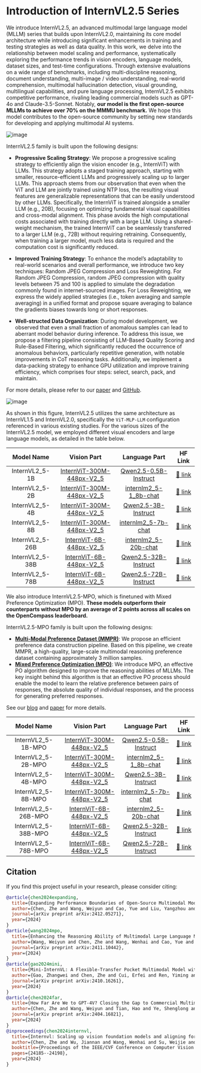 # Introduction of InternVL2.5 Series

We introduce InternVL2.5, an advanced multimodal large language model (MLLM) series that builds upon InternVL2.0, maintaining its core model architecture while introducing significant enhancements in training and testing strategies as well as data quality. In this work, we delve into the relationship between model scaling and performance, systematically exploring the performance trends in vision encoders, language models, dataset sizes, and test-time configurations. Through extensive evaluations on a wide range of benchmarks, including multi-discipline reasoning, document understanding, multi-image / video understanding, real-world comprehension, multimodal hallucination detection, visual grounding, multilingual capabilities, and pure language processing, InternVL2.5 exhibits competitive performance, rivaling leading commercial models such as GPT-4o and Claude-3.5-Sonnet. Notably, **our model is the first open-source MLLMs to achieve over 70% on the MMMU benchmark.** We hope this model contributes to the open-source community by setting new standards for developing and applying multimodal AI systems.

![image](./internvl2.5.jpg)

InternVL2.5 family is built upon the following designs:

- **Progressive Scaling Strategy**: We propose a progressive scaling strategy to efficiently align the vision encoder (e.g., InternViT) with LLMs. This strategy adopts a staged training approach, starting with smaller, resource-efficient LLMs and progressively scaling up to larger LLMs. This approach stems from our observation that even when the ViT and LLM are jointly trained using NTP loss, the resulting visual features are generalizable representations that can be easily understood by other LLMs. Specifically, the InternViT is trained alongside a smaller LLM (e.g., 20B), focusing on optimizing fundamental visual capabilities and cross-modal alignment. This phase avoids the high computational costs associated with training directly with a large LLM. Using a shared-weight mechanism, the trained InternViT can be seamlessly transferred to a larger LLM (e.g., 72B) without requiring retraining. Consequently, when training a larger model, much less data is required and the computation cost is significantly reduced.

- **Improved Training Strategy**: To enhance the model’s adaptability to real-world scenarios and overall performance, we introduce two key techniques: Random JPEG Compression and Loss Reweighting. For Random JPEG Compression, random JPEG compression with quality levels between 75 and 100 is applied to simulate the degradation commonly found in internet-sourced images. For Loss Reweighting, we express the widely applied strategies (i.e., token averaging and sample averaging) in a unified format and propose square averaging to balance the gradients biases towards long or short responses.

- **Well-structed Data Organization**: During model development, we observed that even a small fraction of anomalous samples can lead to aberrant model behavior during inference. To address this issue, we propose a filtering pipeline consisting of LLM-Based Quality Scoring and Rule-Based Filtering, which significantly reduced the occurrence of anomalous behaviors, particularly repetitive generation, with notable improvements in CoT reasoning tasks. Additionally, we implement a data-packing strategy to enhance GPU utilization and improve training efficiency, which comprises four steps: select, search, pack, and maintain.

For more details, please refer to our [paper](https://huggingface.co/papers/2412.05271) and [GitHub](https://github.com/OpenGVLab/InternVL).

![image](./arch.png)

As shown in this figure, InternVL2.5 utilizes the same architecture as InternVL1.5 and InternVL2.0, specifically the `ViT-MLP-LLM` configuration referenced in various existing studies.
For the various sizes of the InternVL2.5 model, we employed different visual encoders and large language models, as detailed in the table below.

|   Model Name    |                                       Vision Part                                       |                                 Language Part                                  |                           HF Link                           |
| :-------------: | :-------------------------------------------------------------------------------------: | :----------------------------------------------------------------------------: | :---------------------------------------------------------: |
| InternVL2_5-1B  | [InternViT-300M-448px-V2_5](https://huggingface.co/OpenGVLab/InternViT-300M-448px-V2_5) |   [Qwen2.5-0.5B-Instruct](https://huggingface.co/Qwen/Qwen2.5-0.5B-Instruct)   | [🤗 link](https://huggingface.co/OpenGVLab/InternVL2_5-1B)  |
| InternVL2_5-2B  | [InternViT-300M-448px-V2_5](https://huggingface.co/OpenGVLab/InternViT-300M-448px-V2_5) | [internlm2_5-1_8b-chat](https://huggingface.co/internlm/internlm2_5-1_8b-chat) | [🤗 link](https://huggingface.co/OpenGVLab/InternVL2_5-2B)  |
| InternVL2_5-4B  | [InternViT-300M-448px-V2_5](https://huggingface.co/OpenGVLab/InternViT-300M-448px-V2_5) |     [Qwen2.5-3B-Instruct](https://huggingface.co/Qwen/Qwen2.5-3B-Instruct)     | [🤗 link](https://huggingface.co/OpenGVLab/InternVL2_5-4B)  |
| InternVL2_5-8B  | [InternViT-300M-448px-V2_5](https://huggingface.co/OpenGVLab/InternViT-300M-448px-V2_5) |   [internlm2_5-7b-chat](https://huggingface.co/internlm/internlm2_5-7b-chat)   | [🤗 link](https://huggingface.co/OpenGVLab/InternVL2_5-8B)  |
| InternVL2_5-26B |   [InternViT-6B-448px-V2_5](https://huggingface.co/OpenGVLab/InternViT-6B-448px-V2_5)   |  [internlm2_5-20b-chat](https://huggingface.co/internlm/internlm2_5-20b-chat)  | [🤗 link](https://huggingface.co/OpenGVLab/InternVL2_5-26B) |
| InternVL2_5-38B |   [InternViT-6B-448px-V2_5](https://huggingface.co/OpenGVLab/InternViT-6B-448px-V2_5)   |    [Qwen2.5-32B-Instruct](https://huggingface.co/Qwen/Qwen2.5-32B-Instruct)    | [🤗 link](https://huggingface.co/OpenGVLab/InternVL2_5-38B) |
| InternVL2_5-78B |   [InternViT-6B-448px-V2_5](https://huggingface.co/OpenGVLab/InternViT-6B-448px-V2_5)   |    [Qwen2.5-72B-Instruct](https://huggingface.co/Qwen/Qwen2.5-72B-Instruct)    | [🤗 link](https://huggingface.co/OpenGVLab/InternVL2_5-78B) |

We also introduce InternVL2.5-MPO, which is finetuned with Mixed Preference Optimization (MPO). **These models outperform their counterparts without MPO by an average of 2 points across all scales on the OpenCompass leaderboard.**

InternVL2.5-MPO family is built upon the following designs:

- [**Multi-Modal Preference Dataset (MMPR)**](https://huggingface.co/datasets/OpenGVLab/MMPR-v1.1): We propose an efficient preference data construction pipeline. Based on this pipeline, we create MMPR, a high-quality, large-scale multimodal reasoning preference dataset containing approximately 3 million samples.
- [**Mixed Preference Optimization (MPO)**](https://huggingface.co/collections/OpenGVLab/internvl25-mpo-6753fed98cd828219b12f849): We introduce MPO, an effective PO algorithm designed to improve the reasoning abilities of MLLMs. The key insight behind this algorithm is that an effective PO process should enable the model to learn the relative preference between pairs of responses, the absolute quality of individual responses, and the process for generating preferred responses.

See our [blog](https://internvl.github.io/blog/2024-12-20-InternVL-2.5-MPO/) and [paper](https://huggingface.co/papers/2411.10442) for more details.

|     Model Name      |                                       Vision Part                                       |                                 Language Part                                  |                             HF Link                             |
| :-----------------: | :-------------------------------------------------------------------------------------: | :----------------------------------------------------------------------------: | :-------------------------------------------------------------: |
| InternVL2_5-1B-MPO  | [InternViT-300M-448px-V2_5](https://huggingface.co/OpenGVLab/InternViT-300M-448px-V2_5) |   [Qwen2.5-0.5B-Instruct](https://huggingface.co/Qwen/Qwen2.5-0.5B-Instruct)   | [🤗 link](https://huggingface.co/OpenGVLab/InternVL2_5-1B-MPO)  |
| InternVL2_5-2B-MPO  | [InternViT-300M-448px-V2_5](https://huggingface.co/OpenGVLab/InternViT-300M-448px-V2_5) | [internlm2_5-1_8b-chat](https://huggingface.co/internlm/internlm2_5-1_8b-chat) | [🤗 link](https://huggingface.co/OpenGVLab/InternVL2_5-2B-MPO)  |
| InternVL2_5-4B-MPO  | [InternViT-300M-448px-V2_5](https://huggingface.co/OpenGVLab/InternViT-300M-448px-V2_5) |     [Qwen2.5-3B-Instruct](https://huggingface.co/Qwen/Qwen2.5-3B-Instruct)     | [🤗 link](https://huggingface.co/OpenGVLab/InternVL2_5-4B-MPO)  |
| InternVL2_5-8B-MPO  | [InternViT-300M-448px-V2_5](https://huggingface.co/OpenGVLab/InternViT-300M-448px-V2_5) |   [internlm2_5-7b-chat](https://huggingface.co/internlm/internlm2_5-7b-chat)   | [🤗 link](https://huggingface.co/OpenGVLab/InternVL2_5-8B-MPO)  |
| InternVL2_5-26B-MPO |   [InternViT-6B-448px-V2_5](https://huggingface.co/OpenGVLab/InternViT-6B-448px-V2_5)   |  [internlm2_5-20b-chat](https://huggingface.co/internlm/internlm2_5-20b-chat)  | [🤗 link](https://huggingface.co/OpenGVLab/InternVL2_5-26B-MPO) |
| InternVL2_5-38B-MPO |   [InternViT-6B-448px-V2_5](https://huggingface.co/OpenGVLab/InternViT-6B-448px-V2_5)   |    [Qwen2.5-32B-Instruct](https://huggingface.co/Qwen/Qwen2.5-32B-Instruct)    | [🤗 link](https://huggingface.co/OpenGVLab/InternVL2_5-38B-MPO) |
| InternVL2_5-78B-MPO |   [InternViT-6B-448px-V2_5](https://huggingface.co/OpenGVLab/InternViT-6B-448px-V2_5)   |    [Qwen2.5-72B-Instruct](https://huggingface.co/Qwen/Qwen2.5-72B-Instruct)    | [🤗 link](https://huggingface.co/OpenGVLab/InternVL2_5-78B-MPO) |

## Citation

If you find this project useful in your research, please consider citing:

```BibTeX
@article{chen2024expanding,
  title={Expanding Performance Boundaries of Open-Source Multimodal Models with Model, Data, and Test-Time Scaling},
  author={Chen, Zhe and Wang, Weiyun and Cao, Yue and Liu, Yangzhou and Gao, Zhangwei and Cui, Erfei and Zhu, Jinguo and Ye, Shenglong and Tian, Hao and Liu, Zhaoyang and others},
  journal={arXiv preprint arXiv:2412.05271},
  year={2024}
}
@article{wang2024mpo,
  title={Enhancing the Reasoning Ability of Multimodal Large Language Models via Mixed Preference Optimization},
  author={Wang, Weiyun and Chen, Zhe and Wang, Wenhai and Cao, Yue and Liu, Yangzhou and Gao, Zhangwei and Zhu, Jinguo and Zhu, Xizhou and Lu, Lewei and Qiao, Yu and Dai, Jifeng},
  journal={arXiv preprint arXiv:2411.10442},
  year={2024}
}
@article{gao2024mini,
  title={Mini-InternVL: A Flexible-Transfer Pocket Multimodal Model with 5\% Parameters and 90\% Performance},
  author={Gao, Zhangwei and Chen, Zhe and Cui, Erfei and Ren, Yiming and Wang, Weiyun and Zhu, Jinguo and Tian, Hao and Ye, Shenglong and He, Junjun and Zhu, Xizhou and others},
  journal={arXiv preprint arXiv:2410.16261},
  year={2024}
}
@article{chen2024far,
  title={How Far Are We to GPT-4V? Closing the Gap to Commercial Multimodal Models with Open-Source Suites},
  author={Chen, Zhe and Wang, Weiyun and Tian, Hao and Ye, Shenglong and Gao, Zhangwei and Cui, Erfei and Tong, Wenwen and Hu, Kongzhi and Luo, Jiapeng and Ma, Zheng and others},
  journal={arXiv preprint arXiv:2404.16821},
  year={2024}
}
@inproceedings{chen2024internvl,
  title={Internvl: Scaling up vision foundation models and aligning for generic visual-linguistic tasks},
  author={Chen, Zhe and Wu, Jiannan and Wang, Wenhai and Su, Weijie and Chen, Guo and Xing, Sen and Zhong, Muyan and Zhang, Qinglong and Zhu, Xizhou and Lu, Lewei and others},
  booktitle={Proceedings of the IEEE/CVF Conference on Computer Vision and Pattern Recognition},
  pages={24185--24198},
  year={2024}
}
```
